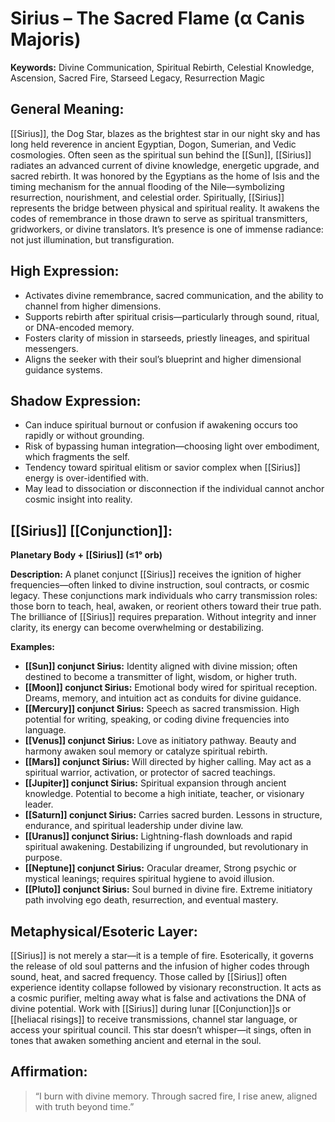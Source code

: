 # Sirius – The Sacred Flame (α Canis Majoris)
	
**Keywords:** Divine Communication, Spiritual Rebirth, Celestial Knowledge, Ascension, Sacred Fire, Starseed Legacy, Resurrection Magic

## General Meaning:
[[Sirius]], the Dog Star, blazes as the brightest star in our night sky and has long held reverence in ancient Egyptian, Dogon, Sumerian, and Vedic cosmologies.  Often seen as the spiritual sun behind the [[Sun]], [[Sirius]] radiates an advanced current of divine knowledge, energetic upgrade, and sacred rebirth.  It was honored by the Egyptians as the home of Isis and the timing mechanism for the annual flooding of the Nile—symbolizing resurrection, nourishment, and celestial order.  Spiritually, [[Sirius]] represents the bridge between physical and spiritual reality.  It awakens the codes of remembrance in those drawn to serve as spiritual transmitters, gridworkers, or divine translators.  It’s presence is one of immense radiance: not just illumination, but transfiguration.

## High Expression:
- Activates divine remembrance, sacred communication, and the ability to channel from higher dimensions.
- Supports rebirth after spiritual crisis—particularly through sound, ritual, or DNA-encoded memory.
- Fosters clarity of mission in starseeds, priestly lineages, and spiritual messengers.
- Aligns the seeker with their soul’s blueprint and higher dimensional guidance systems.

## Shadow Expression:
- Can induce spiritual burnout or confusion if awakening occurs too rapidly or without grounding.
- Risk of bypassing human integration—choosing light over embodiment, which fragments the self.
- Tendency toward spiritual elitism or savior complex when [[Sirius]] energy is over-identified with.
- May lead to dissociation or disconnection if the individual cannot anchor cosmic insight into reality.
## [[Sirius]] [[Conjunction]]:

**Planetary Body + [[Sirius]] (≤1° orb)**

**Description:**
A planet conjunct [[Sirius]] receives the ignition of higher frequencies—often linked to divine instruction, soul contracts, or cosmic legacy.  These conjunctions mark individuals who carry transmission roles: those born to teach, heal, awaken, or reorient others toward their true path.  The brilliance of [[Sirius]] requires preparation.  Without integrity and inner clarity, its energy can become overwhelming or destabilizing.

**Examples:**
- **[[Sun]] conjunct Sirius:** Identity aligned with divine mission; often destined to become a transmitter of light, wisdom, or higher truth.
- **[[Moon]] conjunct Sirius:** Emotional body wired for spiritual reception.  Dreams, memory, and intuition act as conduits for divine guidance.
- **[[Mercury]] conjunct Sirius:** Speech as sacred transmission.  High potential for writing, speaking, or coding divine frequencies into language.
- **[[Venus]] conjunct Sirius:** Love as initiatory pathway. Beauty and harmony awaken soul memory or catalyze spiritual rebirth.
- **[[Mars]] conjunct Sirius:** Will directed by higher calling.  May act as a spiritual warrior, activation, or protector of sacred teachings.
- **[[Jupiter]] conjunct Sirius:** Spiritual expansion through ancient knowledge.  Potential to become a high initiate, teacher, or visionary leader.
- **[[Saturn]] conjunct Sirius:** Carries sacred burden.  Lessons in structure, endurance, and spiritual leadership under divine law.
- **[[Uranus]] conjunct Sirius:** Lightning-flash downloads and rapid spiritual awakening.  Destabilizing if ungrounded, but revolutionary in purpose.
- **[[Neptune]] conjunct Sirius:** Oracular dreamer,  Strong psychic or mystical leanings; requires spiritual hygiene to avoid illusion.
- **[[Pluto]] conjunct Sirius:** Soul burned in divine fire.  Extreme initiatory path involving ego death, resurrection, and eventual mastery.

## Metaphysical/Esoteric Layer:
[[Sirius]] is not merely a star—it is a temple of fire.  Esoterically, it governs the release of old soul patterns and the infusion of higher codes through sound, heat, and sacred frequency.  Those called by [[Sirius]] often experience identity collapse followed by visionary reconstruction.  It acts as a cosmic purifier, melting away what is false and activations the DNA of divine potential.  Work with [[Sirius]] during lunar [[Conjunction]]s or [[heliacal risings]] to receive transmissions, channel star language, or access your spiritual council.  This star doesn’t whisper—it sings, often in tones that awaken something ancient and eternal in the soul. 
## Affirmation:

> “I burn with divine memory.  Through sacred fire, I rise anew, aligned with truth beyond time.”